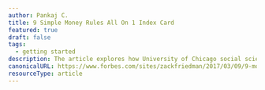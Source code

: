 ```yaml
---
author: Pankaj C.
title: 9 Simple Money Rules All On 1 Index Card
featured: true
draft: false
tags:
  - getting started
description: The article explores how University of Chicago social scientist Harold Pollack condensed essential personal finance advice into a simple index card with nine tips.
canonicalURL: https://www.forbes.com/sites/zackfriedman/2017/03/09/9-money-rules-index-card/
resourceType: article
---
```

